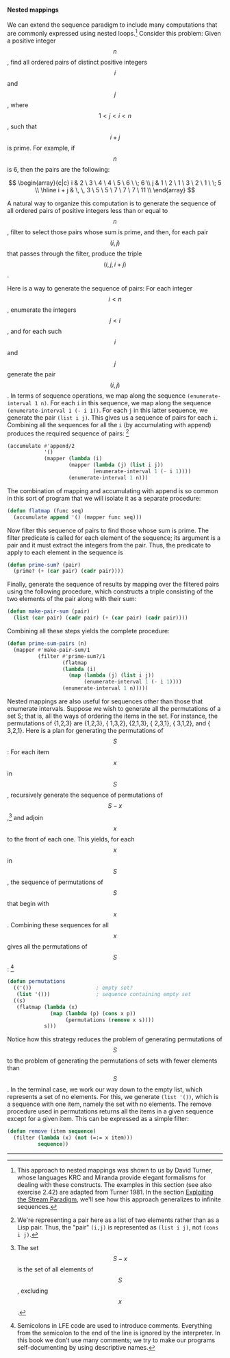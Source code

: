 #### Nested mappings

We can extend the sequence paradigm to include many computations that are commonly expressed using nested loops.[^1] Consider this problem: Given a positive integer $$n$$, find all ordered pairs of distinct positive integers $$i$$ and $$j$$, where $$1< j< i< n$$, such that $$i + j$$ is prime. For example, if $$n$$ is 6, then the pairs are the following:

$$
\begin{array}{c|c}
  i     & 2 \ 3 \ 4 \ 4 \ 5 \ 6 \ \; 6 \\
  j     & 1 \ 2 \ 1 \ 3 \ 2 \ 1 \ \; 5 \\
  \hline
  i + j & \, \, 3 \ 5 \ 5 \ 7 \ 7 \ 7 \ 11 \\
\end{array}
$$

A natural way to organize this computation is to generate the sequence of all ordered pairs of positive integers less than or equal to $$n$$, filter to select those pairs whose sum is prime, and then, for each pair $$(i, j)$$ that passes through the filter, produce the triple $$(i,j,i + j)$$.

Here is a way to generate the sequence of pairs: For each integer $$i< n$$, enumerate the integers $$j<i$$, and for each such $$i$$ and $$j$$ generate the pair $$(i,j)$$. In terms of sequence operations, we map along the sequence ``(enumerate-interval 1 n)``. For each ``i`` in this sequence, we map along the sequence ``(enumerate-interval 1 (- i 1))``. For each ``j`` in this latter sequence, we generate the pair ``(list i j)``. This gives us a sequence of pairs for each ``i``. Combining all the sequences for all the ``i`` (by accumulating with append) produces the required sequence of pairs: [^2]

```lisp
(accumulate #'append/2
            '()
            (mapper (lambda (i)
                    (mapper (lambda (j) (list i j))
                            (enumerate-interval 1 (- i 1))))
                    (enumerate-interval 1 n)))
```

The combination of mapping and accumulating with append is so common in this sort of program that we will isolate it as a separate procedure:

```lisp
(defun flatmap (func seq)
  (accumulate append '() (mapper func seq)))
```

Now filter this sequence of pairs to find those whose sum is prime. The filter predicate is called for each element of the sequence; its argument is a pair and it must extract the integers from the pair. Thus, the predicate to apply to each element in the sequence is

```lisp
(defun prime-sum? (pair)
  (prime? (+ (car pair) (cadr pair))))
```

Finally, generate the sequence of results by mapping over the filtered pairs using the following procedure, which constructs a triple consisting of the two elements of the pair along with their sum:

```lisp
(defun make-pair-sum (pair)
  (list (car pair) (cadr pair) (+ (car pair) (cadr pair))))
```

Combining all these steps yields the complete procedure:

```lisp
(defun prime-sum-pairs (n)
  (mapper #'make-pair-sum/1
          (filter #'prime-sum?/1
                  (flatmap
                  (lambda (i)
                    (map (lambda (j) (list i j))
                         (enumerate-interval 1 (- i 1))))
                  (enumerate-interval 1 n)))))
```

Nested mappings are also useful for sequences other than those that enumerate intervals. Suppose we wish to generate all the permutations of a set S; that is, all the ways of ordering the items in the set. For instance, the permutations of {1,2,3} are {1,2,3}, { 1,3,2}, {2,1,3}, { 2,3,1}, { 3,1,2}, and { 3,2,1}. Here is a plan for generating the permutations of $$S$$: For each item $$x$$ in $$S$$, recursively generate the sequence of permutations of $$S - x$$,[^3] and adjoin $$x$$ to the front of each one. This yields, for each $$x$$ in $$S$$, the sequence of permutations of $$S$$ that begin with $$x$$. Combining these sequences for all $$x$$ gives all the permutations of $$S$$: [^4]

```lisp
(defun permutations
  (('())                     ; empty set?
   (list '()))               ; sequence containing empty set
  ((s)
   (flatmap (lambda (x)
              (map (lambda (p) (cons x p))
                   (permutations (remove x s))))
            s)))
```

Notice how this strategy reduces the problem of generating permutations of $$S$$ to the problem of generating the permutations of sets with fewer elements than $$S$$. In the terminal case, we work our way down to the empty list, which represents a set of no elements. For this, we generate ``(list '())``, which is a sequence with one item, namely the set with no elements. The remove procedure used in permutations returns all the items in a given sequence except for a given item. This can be expressed as a simple filter:

```lisp
(defun remove (item sequence)
  (filter (lambda (x) (not (=:= x item)))
          sequence))
```
          

----

[^1]: This approach to nested mappings was shown to us by David Turner, whose languages KRC and Miranda provide elegant formalisms for dealing with these constructs. The examples in this section (see also exercise 2.42) are adapted from Turner 1981. In the section [Exploiting the Stream Paradigm](), we'll see how this approach generalizes to infinite sequences.

[^2]: We're representing a pair here as a list of two elements rather than as a Lisp pair. Thus, the "pair" ``(i,j)`` is represented as ``(list i j)``, not ``(cons i j)``.

[^3]: The set $$S - x$$ is the set of all elements of $$S$$, excluding $$x$$.

[^4]: Semicolons in LFE code are used to introduce comments. Everything from the semicolon to the end of the line is ignored by the interpreter. In this book we don't use many comments; we try to make our programs self-documenting by using descriptive names.



